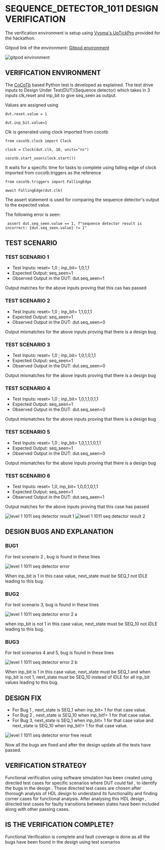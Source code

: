 # SEQUENCE_DETECTOR_1011 DESIGN VERIFICATION
 
 The verification environment is setup using [Vyoma's UpTickPro](https://vyomasystems.com) provided for the hackathon.
 
 Gitpod link of the environment: [Gitpod environment](https://vyomasystem-challengesr-z0ps2j7cguv.ws-us54.gitpod.io/)

![gitpod environment](https://user-images.githubusercontent.com/89691159/181111599-38a3bd40-93c2-4650-bd4b-7c43b21a9362.JPG)

## VERIFICATION ENVIRONMENT
The [CoCoTb](https://www.cocotb.org/) based Python test is developed as explained. The test drive inputs to Design Under Test(DUT)(Sequence detector) which takes in 3 inputs clk,reset and inp_bit to give seq_seen as output.  

Values are assigned using
    
    dut.reset.value = 1
    
    dut.inp_bit.value=1
    
Clk is generated using clock imported from cocotb

    from cocotb.clock import Clock

    clock = Clock(dut.clk, 10, units="ns") 
    
    cocotb.start_soon(clock.start())   
    
It waits for a specific time for tasks to complete using falling edge of clock imported from cocotb.triggers as the reference
    
    from cocotb.triggers import FallingEdge
   
    await FallingEdge(dut.clk)
    
The assert statement is used for comparing the sequence detector's output to the expected value.

The following error is seen:

     assert dut.seq_seen.value == 1, f"sequence detector result is incorrect: {dut.seq_seen.value} != 1"
     
## TEST SCENARIO

### TEST SCENARIO 1

- Test Inputs: reset= 1,0 ; inp_bit= 1,0,1,1
- Expected Output: seq_seen=1
- Observed Output in the DUT: dut.seq_seen=1

Output matches for the above inputs proving that this cas has passed

### TEST SCENARIO 2

- Test Inputs: reset= 1,0 ; inp_bit= 1,1,0,1,1
- Expected Output: seq_seen=1
- Observed Output in the DUT: dut.seq_seen=0

Output mismatches for the above inputs proving that there is a design bug

### TEST SCENARIO 3

- Test Inputs: reset= 1,0 ; inp_bit= 1,0,1,0,1,1
- Expected Output: seq_seen=1
- Observed Output in the DUT: dut.seq_seen=0

Output mismatches for the above inputs proving that there is a design bug

### TEST SCENARIO 4

- Test Inputs: reset= 1,0 ; inp_bit= 1,0,1,1,0,1,1
- Expected Output: seq_seen=1
- Observed Output in the DUT: dut.seq_seen=0

Output mismatches for the above inputs proving that there is a design bug

### TEST SCENARIO 5

- Test Inputs: reset= 1,0 ; inp_bit= 1,0,1,1,1,0,1,1
- Expected Output: seq_seen=1
- Observed Output in the DUT: dut.seq_seen=0

Output mismatches for the above inputs proving that there is a design bug

### TEST SCENARIO 6

- Test Inputs: reset= 1,0, inp_bit= 1,0,0,1,0,1,1
- Expected Output: seq_seen=1
- Observed Output in the DUT: dut.seq_seen=1

Output matches for the above inputs proving that this case has passed

![level 1 1011 seq detector result 1](https://user-images.githubusercontent.com/89691159/181119836-eb83e7eb-50f5-45ad-9e35-e6161a44556d.JPG)
![level 1 1011 seq detector result 2](https://user-images.githubusercontent.com/89691159/181119858-221fde6d-f7c7-4127-9f33-c46f76c1c831.JPG)

## DESIGN BUGS AND EXPLANATION

### BUG1
For test scenario 2 , bug is found in these lines

![level 1 1011 seq detector error](https://user-images.githubusercontent.com/89691159/181120440-6afd860e-610f-4128-b6f3-c9aa7387dbd2.JPG)

 When inp_bit is 1 in this case value, next_state must be SEQ_1 not IDLE leading to this bug.

### BUG2

For test scenario 3, bug is found in these lines

![level 1 1011 seq detector error 2 a](https://user-images.githubusercontent.com/89691159/181120639-122553f6-1358-4573-85af-08b9e288dcb7.JPG)

when inp_bit is not 1 in this case value, next_state must be SEQ_10 not IDLE leading to this bug.

### BUG3

For test scenarios 4 and 5, bug is found in these lines

![level 1 1011 seq detector error 2 b](https://user-images.githubusercontent.com/89691159/181120655-223a5b08-2847-4a4f-a233-0165f9533167.JPG)

When inp_bit is 1 in this case value, next_state must be SEQ_1 and when inp_bit is not 1, next_state must be SEQ_10 instead of IDLE for all inp_bit values leading to this bug.

## DESIGN FIX

- For Bug 1 , next_state is SEQ_1 when inp_bit= 1 for that case value.
- For Bug 2 , next_state is SEQ_10 when inp_bit!= 1 for that case value.
- For Bug 3, next_state is SEQ_1 when inp_bit= 1 for that case value and next_state is SEQ_10 when inp_bit!= 1 for that case value.

![level 1 1011 seq detector error free result ](https://user-images.githubusercontent.com/89691159/181120265-19ec2355-f10a-4484-b27c-85f3909586f4.JPG)


 Now all the bugs are fixed and after the design update all the tests have passed.
 
## VERIFICATION STRATEGY

Functional verification using software simulation has been created using directed test cases for specific scenarios where DUT could fail , to identify the bugs in the design . These directed test cases are chosen after thorough analysis of HDL design to understand its functionality and finding corner cases for functional analysis. After analysing this HDL design , directed test cases for faulty transitions between states have been included along with other passing cases.

## IS THE VERIFICATION COMPLETE?

 Functional Verification is complete and fault coverage is done as all the bugs have been found in the design using test scenarios 

